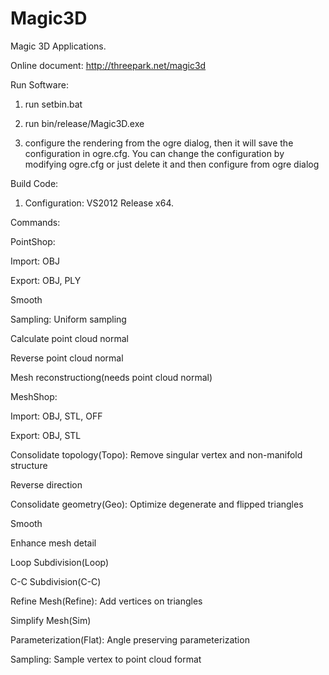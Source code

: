 # Magic3D
Magic 3D Applications.

Online document: http://threepark.net/magic3d

Run Software:

1. run setbin.bat

2. run bin/release/Magic3D.exe

3. configure the rendering from the ogre dialog, then it will save the configuration in ogre.cfg. You can change the configuration by modifying ogre.cfg or just delete it and then configure from ogre dialog

Build Code:
1. Configuration: VS2012 Release x64.

Commands:

PointShop:

Import: OBJ

Export: OBJ, PLY

Smooth

Sampling: Uniform sampling

Calculate point cloud normal

Reverse point cloud normal

Mesh reconstructiong(needs point cloud normal)


MeshShop:

Import: OBJ, STL, OFF

Export: OBJ, STL

Consolidate topology(Topo): Remove singular vertex and non-manifold structure

Reverse direction

Consolidate geometry(Geo): Optimize degenerate and flipped triangles

Smooth

Enhance mesh detail

Loop Subdivision(Loop)

C-C Subdivision(C-C)

Refine Mesh(Refine): Add vertices on triangles

Simplify Mesh(Sim)

Parameterization(Flat): Angle preserving parameterization

Sampling: Sample vertex to point cloud format

